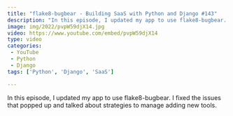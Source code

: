 ```yaml
---
title: "flake8-bugbear - Building SaaS with Python and Django #143"
description: "In this episode, I updated my app to use flake8-bugbear. I fixed the issues that popped up and talked about strategies to manage adding new tools."
image: img/2022/pvpW59djX14.jpg
video: https://www.youtube.com/embed/pvpW59djX14
type: video
categories:
 - YouTube
 - Python
 - Django
tags: ['Python', 'Django', 'SaaS']

---
```


In this episode, I updated my app to use flake8-bugbear. I fixed the issues that popped up and talked about strategies to manage adding new tools.
